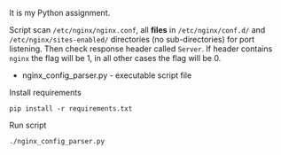 It is my Python assignment.

Script scan `/etc/nginx/nginx.conf`, all **files** in `/etc/nginx/conf.d/` and `/etc/nginx/sites-enabled/` directories (no sub-directories) for port listening. Then check response header called `Server`. If header contains `nginx` the flag will be 1, in all other cases the flag will be 0.

* nginx_config_parser.py - executable script file

Install requirements
```
pip install -r requirements.txt
```

Run script
```
./nginx_config_parser.py
```
